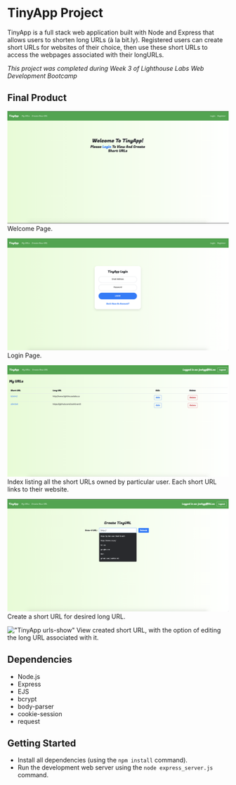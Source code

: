 # TinyApp Project

TinyApp is a full stack web application built with Node and Express that allows users to shorten long URLs (à la bit.ly). Registered users can create short URLs for websites of their choice, then use these short URLs to access the webpages associated with their longURLs.

*This project was completed during Week 3 of Lighthouse Labs Web Development Bootcamp*

## Final Product

!["TinyApp Welcome Page"](https://github.com/JoshGrant5/tinyapp/blob/master/docs/urls-welcome-page.png)
Welcome Page.

!["TinyApp Login"](https://github.com/JoshGrant5/tinyapp/blob/master/docs/login-page.png)
Login Page.

!["TinyApp urls-index"](https://github.com/JoshGrant5/tinyapp/blob/master/docs/urls-index-page.png)
Index listing all the short URLs owned by particular user. Each short URL links to their website.

!["TinyApp urls-new"](https://github.com/JoshGrant5/tinyapp/blob/master/docs/urls-new.png)
Create a short URL for desired long URL.

!["TinyApp urls-show"]()
View created short URL, with the option of editing the long URL associated with it.


## Dependencies

- Node.js
- Express
- EJS
- bcrypt
- body-parser
- cookie-session
- request 

## Getting Started

- Install all dependencies (using the `npm install` command).
- Run the development web server using the `node express_server.js` command.